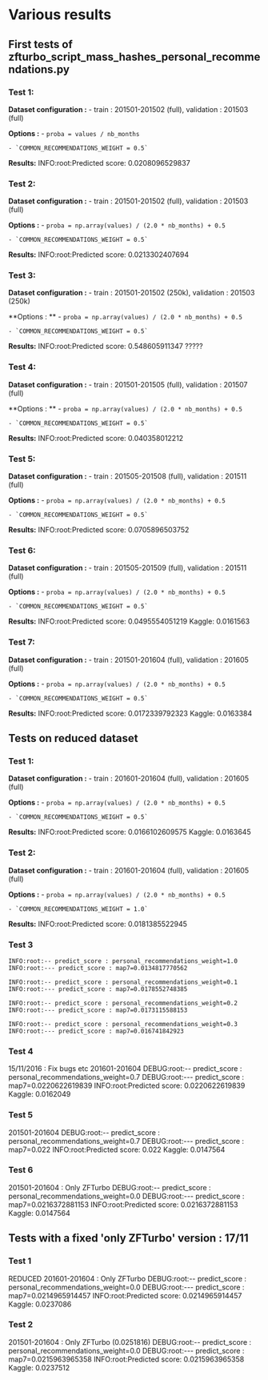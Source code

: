 # Various results 


## First tests of zfturbo_script_mass_hashes_personal_recommendations.py

### Test 1:
**Dataset configuration :**
    - train : 201501-201502 (full), validation : 201503 (full)

**Options :**
    - `proba = values / nb_months`
    
    - `COMMON_RECOMMENDATIONS_WEIGHT = 0.5`

**Results:**
INFO:root:Predicted score: 0.0208096529837


### Test 2:

**Dataset configuration :**
    - train : 201501-201502 (full), validation : 201503 (full)

**Options :**
    - `proba = np.array(values) / (2.0 * nb_months) + 0.5`
    
    - `COMMON_RECOMMENDATIONS_WEIGHT = 0.5`

**Results:**
INFO:root:Predicted score: 0.0213302407694


### Test 3:

**Dataset configuration :**
    - train : 201501-201502 (250k), validation : 201503 (250k)

**Options : **
    - `proba = np.array(values) / (2.0 * nb_months) + 0.5`
    
    - `COMMON_RECOMMENDATIONS_WEIGHT = 0.5`

**Results:**
INFO:root:Predicted score: 0.548605911347 ?????



### Test 4:

**Dataset configuration :**
    - train : 201501-201505 (full), validation : 201507 (full)

**Options : **
    - `proba = np.array(values) / (2.0 * nb_months) + 0.5`
        
    - `COMMON_RECOMMENDATIONS_WEIGHT = 0.5`

**Results:**
INFO:root:Predicted score: 0.040358012212


### Test 5:

**Dataset configuration :**
    - train : 201505-201508 (full), validation : 201511 (full)

**Options :**
    - `proba = np.array(values) / (2.0 * nb_months) + 0.5`
        
    - `COMMON_RECOMMENDATIONS_WEIGHT = 0.5`

**Results:**
INFO:root:Predicted score: 0.0705896503752


### Test 6:

**Dataset configuration :**
    - train : 201505-201509 (full), validation : 201511 (full)

**Options :**
    - `proba = np.array(values) / (2.0 * nb_months) + 0.5`

    - `COMMON_RECOMMENDATIONS_WEIGHT = 0.5`

**Results:**
INFO:root:Predicted score: 0.0495554051219
Kaggle: 0.0161563


### Test 7:

**Dataset configuration :**
    - train : 201501-201604 (full), validation : 201605 (full)

**Options :**
    - `proba = np.array(values) / (2.0 * nb_months) + 0.5`

    - `COMMON_RECOMMENDATIONS_WEIGHT = 0.5`

**Results:**
INFO:root:Predicted score: 0.0172339792323
Kaggle: 0.0163384


## Tests on reduced dataset
### Test 1:

**Dataset configuration :**
    - train : 201601-201604 (full), validation : 201605 (full)

**Options :**
    - `proba = np.array(values) / (2.0 * nb_months) + 0.5`

    - `COMMON_RECOMMENDATIONS_WEIGHT = 0.5`

**Results:**
INFO:root:Predicted score: 0.0166102609575
Kaggle: 0.0163645

### Test 2:

**Dataset configuration :**
    - train : 201601-201604 (full), validation : 201605 (full)

**Options :**
    - `proba = np.array(values) / (2.0 * nb_months) + 0.5`

    - `COMMON_RECOMMENDATIONS_WEIGHT = 1.0`

**Results:**
INFO:root:Predicted score: 0.0181385522945

### Test 3
```
INFO:root:-- predict_score : personal_recommendations_weight=1.0
INFO:root:--- predict_score : map7=0.0134817770562

INFO:root:-- predict_score : personal_recommendations_weight=0.1
INFO:root:--- predict_score : map7=0.0178552748385

INFO:root:-- predict_score : personal_recommendations_weight=0.2
INFO:root:--- predict_score : map7=0.0173115588153

INFO:root:-- predict_score : personal_recommendations_weight=0.3
INFO:root:--- predict_score : map7=0.016741842923
```

### Test 4
15/11/2016 : Fix bugs etc
201601-201604
DEBUG:root:-- predict_score : personal_recommendations_weight=0.7
DEBUG:root:--- predict_score : map7=0.0220622619839
INFO:root:Predicted score: 0.0220622619839
Kaggle: 0.0162049

### Test 5
201501-201604
DEBUG:root:-- predict_score : personal_recommendations_weight=0.7
DEBUG:root:--- predict_score : map7=0.022
INFO:root:Predicted score: 0.022
Kaggle: 0.0147564

### Test 6
201501-201604 : Only ZFTurbo
DEBUG:root:-- predict_score : personal_recommendations_weight=0.0
DEBUG:root:--- predict_score : map7=0.0216372881153
INFO:root:Predicted score: 0.0216372881153
Kaggle: 0.0147564

## Tests with a fixed 'only ZFTurbo' version : 17/11

### Test 1 
REDUCED 201601-201604 : Only ZFTurbo 
DEBUG:root:-- predict_score : personal_recommendations_weight=0.0
DEBUG:root:--- predict_score : map7=0.0214965914457
INFO:root:Predicted score: 0.0214965914457
Kaggle: 0.0237086

### Test 2
201501-201604 : Only ZFTurbo (0.0251816)
DEBUG:root:-- predict_score : personal_recommendations_weight=0.0
DEBUG:root:--- predict_score : map7=0.0215963965358
INFO:root:Predicted score: 0.0215963965358
Kaggle: 0.0237512


